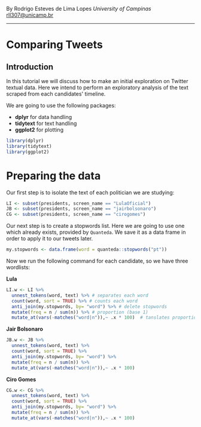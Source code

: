 By Rodrigo Esteves de Lima Lopes *University of Campinas* [rll307\@unicamp.br](mailto:rll307@unicamp.br)

------------------------------------------------------------------------

# Comparing Tweets
## Introduction

In this tutorial we will discuss how to make an initial exploration on Twitter textual data. Here we intend to perform an exploratory analysis of the text scraped from each candidates' timeline. 

We are going to use the following packages:

-   **dplyr** for data handling
-   **tidytext**  for text handling
-   **ggplot2** for plotting

```r
library(dplyr)
library(tidytext)
library(ggplot2)
```

# Preparing the data
Our first step is to isolate the text of each politician we are studying:

```r
LI <- subset(presidents, screen_name == "LulaOficial")
JB <- subset(presidents, screen_name == "jairbolsonaro")
CG <- subset(presidents, screen_name == "cirogomes")
```
Our next step is to create a stopwords list. Here we are going to use one which already exists, provided by `Quanteda`. We save it as a data frame in order to apply it to our tweets later. 

```r
my.stopwords <- data.frame(word = quanteda::stopwords("pt"))
```

Now we run the following command for each candidate, so we have three wordlists:

**Lula**

```r
LI.w <- LI %>%
  unnest_tokens(word, text) %>% # separates each word
  count(word, sort = TRUE) %>% # counts each word
  anti_join(my.stopwords, by= "word") %>% # delete stopwords
  mutate(freq = n / sum(n)) %>% # proportion (base 1)
  mutate_at(vars(-matches("word|n")),~ .x * 100)  # tanslates proportion to base 100
```
**Jair Bolsonaro**

```r
JB.w <- JB %>%
  unnest_tokens(word, text) %>%
  count(word, sort = TRUE) %>%
  anti_join(my.stopwords, by= "word") %>%
  mutate(freq = n / sum(n)) %>%
  mutate_at(vars(-matches("word|n")),~ .x * 100)
```

**Ciro Gomes**

```r
CG.w <- CG %>%
  unnest_tokens(word, text) %>%
  count(word, sort = TRUE) %>%
  anti_join(my.stopwords, by= "word") %>%
  mutate(freq = n / sum(n)) %>%
  mutate_at(vars(-matches("word|n")),~ .x * 100) 
```


